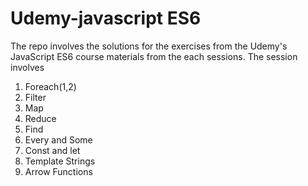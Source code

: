 # Udemy-javascript ES6 
The repo involves the solutions for the exercises from the Udemy's JavaScript ES6 course materials from the each sessions. The session involves
1. Foreach(1,2)
2. Filter
3. Map
4. Reduce
5. Find
6. Every and Some
7. Const and let
8. Template Strings
9. Arrow Functions
